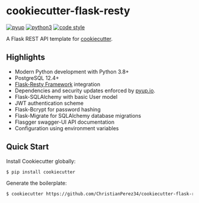 # cookiecutter-flask-resty
[![pyup](https://pyup.io/repos/github/pyupio/pyup/shield.svg)](https://pyup.io/account/repos/github/ChristianPerez34/cookiecutter-flask-resty/)
[![python3](https://pyup.io/repos/github/ChristianPerez34/cookiecutter-flask-resty/python-3-shield.svg)](https://pyup.io/account/repos/github/ChristianPerez34/cookiecutter-flask-resty/)
[![code style](https://img.shields.io/badge/code%20style-black-000000.svg)](https://github.com/ambv/black)

A Flask REST API template for [cookiecutter](https://github.com/audreyr/cookiecutter).


## Highlights
- Modern Python development with Python 3.8+
- PostgreSQL 12.4+
- [Flask-Resty Framework](https://github.com/4Catalyzer/flask-resty) integration
- Dependencies and security updates enforced by [pyup.io](https://pyup.io/).
- Flask-SQLAlchemy with basic User model
- JWT authentication scheme
- Flask-Bcrypt for password hashing
- Flask-Migrate for SQLAlchemy database migrations
- Flasgger swagger-UI API documentation
- Configuration using environment variables

## Quick Start

Install Cookiecutter globally:

```sh
$ pip install cookiecutter
```

Generate the boilerplate:

```sh
$ cookiecutter https://github.com/ChristianPerez34/cookiecutter-flask-resty.git
```
